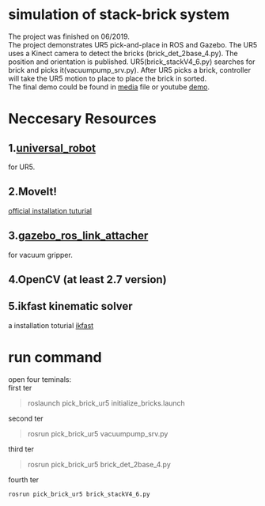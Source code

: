 # simulation of stack-brick system  
The project was finished on 06/2019.  
The project demonstrates UR5 pick-and-place in ROS and Gazebo. The UR5 uses a Kinect camera to detect the bricks (brick_det_2base_4.py). The position and orientation is published. UR5(brick_stackV4_6.py) searches for brick and picks it(vacuumpump_srv.py). After UR5 picks a brick, controller will take the UR5 motion to place to place the brick in sorted.  
The final demo could be found in [media](media) file or youtube [demo](https://youtu.be/KV2r1aGEdeI).
  
# Neccesary Resources  
## 1.[universal_robot](https://github.com/ros-industrial/universal_robot)  
for UR5.  
## 2.MoveIt!  
[official installation tuturial](http://docs.ros.org/kinetic/api/moveit_tutorials/html/)  
## 3.[gazebo_ros_link_attacher](https://github.com/pal-robotics/gazebo_ros_link_attacher.git)  
for vacuum gripper.  
## 4.OpenCV (at least 2.7 version)  
## 5.ikfast kinematic solver
a installation toturial [ikfast](http://docs.ros.org/kinetic/api/moveit_tutorials/html/doc/ikfast/ikfast_tutorial.html)  
  
  
# run command
open four teminals:  
first ter
>roslaunch pick_brick_ur5 initialize_bricks.launch  

second ter  
>rosrun pick_brick_ur5 vacuumpump_srv.py  

third ter  
>rosrun pick_brick_ur5 brick_det_2base_4.py  

fourth ter
```
rosrun pick_brick_ur5 brick_stackV4_6.py  
```
  
